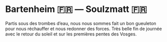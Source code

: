 # Bartenheim 🇫🇷 — Soulzmatt 🇫🇷

<!-- 101km / 358m+ / m- -->

Partis sous des trombes d’eau, nous nous sommes fait un bon gueuleton pour nous réchauffer et nous redonner des forces. Très belle fin de journée avec le retour du soleil et sur les premières pentes des Vosges.

